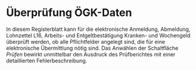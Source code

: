 # Überprüfung ÖGK-Daten

In diesem Registerblatt kann für die elektronische Anmeldung, Abmeldung, Lohnzettel L16, Arbeits- und Entgeltbestätigung Kranken- und Wochengeld überprüft werden, ob alle Pflichtfelder angelegt sind, die für eine elektronische Übermittlung nötig sind. Das Anwählen der Schaltfläche *Prüfen* bewirkt unmittelbar den Ausdruck des Prüfberichtes mit einer detaillierten Fehlerbeschreibung.